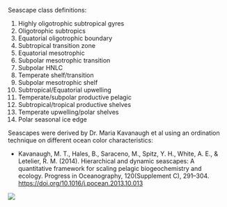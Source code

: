 Seascape class definitions:

1. Highly oligotrophic subtropical gyres
1. Oligotrophic subtropics
1. Equatorial oligotrophic boundary
1. Subtropical transition zone
1. Equatorial mesotrophic
1. Subpolar mesotrophic transition
1. Subpolar HNLC
1. Temperate shelf/transition
1. Subpolar mesotrophic shelf
1. Subtropical/Equatorial upwelling
1. Temperate/subpolar productive pelagic
1. Subtropical/tropical productive shelves
1. Temperate upwelling/polar shelves
1. Polar seasonal ice edge

Seascapes were derived by Dr. Maria Kavanaugh et al using an ordination technique on different ocean color characteristics:

- Kavanaugh, M. T., Hales, B., Saraceno, M., Spitz, Y. H., White, A. E., & Letelier, R. M. (2014). Hierarchical and dynamic seascapes: A quantitative framework for scaling pelagic biogeochemistry and ecology. Progress in Oceanography, 120(Supplement C), 291–304. https://doi.org/10.1016/j.pocean.2013.10.013

![](images/seascape-ordination.png)
